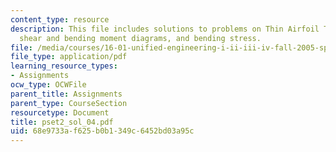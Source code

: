 ```yaml
---
content_type: resource
description: This file includes solutions to problems on Thin Airfoil Theory, loading,
  shear and bending moment diagrams, and bending stress.
file: /media/courses/16-01-unified-engineering-i-ii-iii-iv-fall-2005-spring-2006/68e9733af625b0b1349c6452bd03a95c_pset2_sol_04.pdf
file_type: application/pdf
learning_resource_types:
- Assignments
ocw_type: OCWFile
parent_title: Assignments
parent_type: CourseSection
resourcetype: Document
title: pset2_sol_04.pdf
uid: 68e9733a-f625-b0b1-349c-6452bd03a95c
---
```

